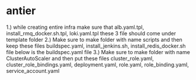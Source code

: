 # antier

1.) while creating entire infra make sure that alb.yaml.tpl, install_rmq_docker.sh.tpl, loki.yaml.tpl these 3 file should come under template folder
2.) Make sure to make folder with name scripts and then keep these files buildspec.yaml, install_jenkins.sh, install_redis_docker.sh file below is the buildspec.yaml file
3.) Make sure to make folder with name ClusterAutoScaler and then put these files cluster_role.yaml, cluster_role_bindings.yaml, deployment.yaml, role.yaml, role_binding.yaml, service_account.yaml  

